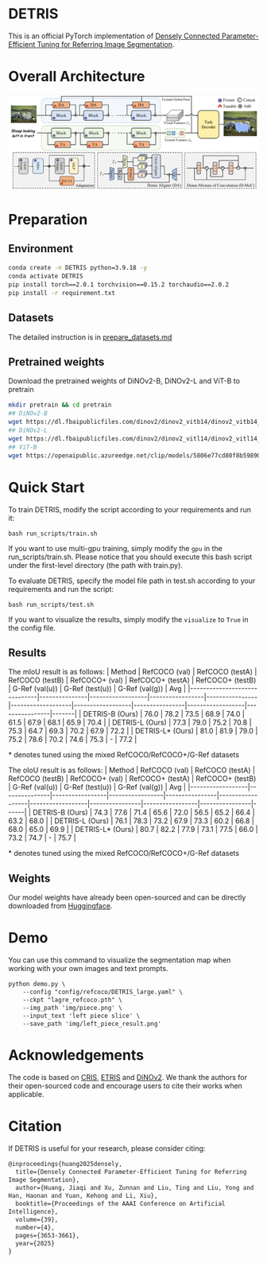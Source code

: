 # DETRIS

This is an official PyTorch implementation of [Densely Connected Parameter-Efficient Tuning for Referring Image Segmentation](https://arxiv.org/abs/2501.08580).

# Overall Architecture

<img src="img/image.png">

# Preparation

## Environment
```bash
conda create -n DETRIS python=3.9.18 -y
conda activate DETRIS
pip install torch==2.0.1 torchvision==0.15.2 torchaudio==2.0.2
pip install -r requirement.txt
```

## Datasets
The detailed instruction is in [prepare_datasets.md](tools/prepare_datasets.md)

## Pretrained weights
Download the pretrained weights of DiNOv2-B, DiNOv2-L and ViT-B to pretrain
```bash
mkdir pretrain && cd pretrain
## DiNOv2-B
wget https://dl.fbaipublicfiles.com/dinov2/dinov2_vitb14/dinov2_vitb14_reg4_pretrain.pth
## DiNOv2-L
wget https://dl.fbaipublicfiles.com/dinov2/dinov2_vitl14/dinov2_vitl14_reg4_pretrain.pth
## ViT-B
wget https://openaipublic.azureedge.net/clip/models/5806e77cd80f8b59890b7e101eabd078d9fb84e6937f9e85e4ecb61988df416f/ViT-B-16.pt
```

# Quick Start

To train DETRIS, modify the script according to your requirements and run it:

```
bash run_scripts/train.sh
```

If you want to use multi-gpu training, simply modify the `gpu` in the run_scripts/train.sh. Please notice that you should execute this bash script under the first-level directory (the path with train.py).

To evaluate DETRIS, specify the model file path in test.sh according to your requirements and run the script:

```
bash run_scripts/test.sh
```

If you want to visualize the results, simply modify the `visualize` to `True` in the config file. 

## Results
The mIoU result is as follows:
| Method                       | RefCOCO (val) | RefCOCO (testA) | RefCOCO (testB) | RefCOCO+ (val) | RefCOCO+ (testA) | RefCOCO+ (testB) | G-Ref (val(u)) | G-Ref (test(u)) | G-Ref (val(g)) | Avg   |
|------------------------------|---------------|------------------|-----------------|----------------|-------------------|------------------|----------------|------------------|----------------|-------|
| DETRIS-B (Ours)             | 76.0          | 78.2            | 73.5           | 68.9           | 74.0             | 61.5            | 67.9          | 68.1            | 65.9           | 70.4  |
| DETRIS-L (Ours)             | 77.3      | 79.0        | 75.2       | 70.8       | 75.3         | 64.7        | 69.3      | 70.2        | 67.9       | 72.2 |
| DETRIS-L* (Ours)            | 81.0      | 81.9            | 79.0       | 75.2       | 78.6         | 70.2        | 74.6      | 75.3        | -              | 77.2 |

\* denotes tuned using the mixed RefCOCO/RefCOCO+/G-Ref datasets

The oIoU result is as follows:
| Method           | RefCOCO (val) | RefCOCO (testA) | RefCOCO (testB) | RefCOCO+ (val) | RefCOCO+ (testA) | RefCOCO+ (testB) | G-Ref (val(u)) | G-Ref (test(u)) | G-Ref (val(g)) | Avg  |
|------------------|---------------|-----------------|-----------------|----------------|------------------|------------------|----------------|-----------------|----------------|------|
| DETRIS-B (Ours)  | 74.3          | 77.6            | 71.4            | 65.6           | 72.0             | 56.5             | 65.2           | 66.4            | 63.2           | 68.0 |
| DETRIS-L (Ours)  | 76.1          | 78.3            | 73.2            | 67.9           | 73.3             | 60.2             | 66.8           | 68.0            | 65.0           | 69.9 |
| DETRIS-L* (Ours) | 80.7          | 82.2            | 77.9            | 73.1           | 77.5             | 66.0             | 73.2           | 74.7            | -              | 75.7 |

\* denotes tuned using the mixed RefCOCO/RefCOCO+/G-Ref datasets

## Weights

Our model weights have already been open-sourced and can be directly downloaded from [Huggingface](https://huggingface.co/thuteam/DETRIS/tree/main).

# Demo
You can use this command to visualize the segmentation map when working with your own images and text prompts.
```shell
python demo.py \
    --config "config/refcoco/DETRIS_large.yaml" \
    --ckpt "lagre_refcoco.pth" \
    --img_path 'img/piece.png' \
    --input_text 'left piece slice' \
    --save_path 'img/left_piece_result.png'
```

# Acknowledgements

The code is based on [CRIS](https://github.com/DerrickWang005/CRIS.pytorch), [ETRIS](https://github.com/kkakkkka/ETRIS) and [DiNOv2](https://github.com/facebookresearch/dinov2). We thank the authors for their open-sourced code and encourage users to cite their works when applicable.

# Citation

If DETRIS is useful for your research, please consider citing:

```angular2html
@inproceedings{huang2025densely,
  title={Densely Connected Parameter-Efficient Tuning for Referring Image Segmentation},
  author={Huang, Jiaqi and Xu, Zunnan and Liu, Ting and Liu, Yong and Han, Haonan and Yuan, Kehong and Li, Xiu},
  booktitle={Proceedings of the AAAI Conference on Artificial Intelligence},
  volume={39},
  number={4},
  pages={3653-3661},
  year={2025}
}
```

